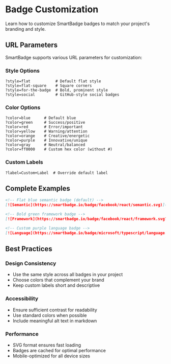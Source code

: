 # Badge Customization

Learn how to customize SmartBadge badges to match your project's branding and style.

## URL Parameters

SmartBadge supports various URL parameters for customization:

### Style Options

```
?style=flat           # Default flat style
?style=flat-square    # Square corners
?style=for-the-badge  # Bold, prominent style
?style=social         # GitHub-style social badges
```

### Color Options

```
?color=blue      # Default blue
?color=green     # Success/positive
?color=red       # Error/important
?color=yellow    # Warning/attention
?color=orange    # Creative/energetic
?color=purple    # Innovative/unique
?color=gray      # Neutral/balanced
?color=ff0000    # Custom hex color (without #)
```

### Custom Labels

```
?label=Custom+Label  # Override default label
```

## Complete Examples

```markdown
<!-- Flat blue semantic badge (default) -->
[![Semantic](https://smartbadge.io/badge/facebook/react/semantic.svg)](https://smartbadge.io)

<!-- Bold green framework badge -->
[![Framework](https://smartbadge.io/badge/facebook/react/framework.svg?style=for-the-badge&color=green)](https://smartbadge.io)

<!-- Custom purple language badge -->
[![Language](https://smartbadge.io/badge/microsoft/typescript/language.svg?color=purple&label=Tech+Stack)](https://smartbadge.io)
```

## Best Practices

### Design Consistency
- Use the same style across all badges in your project
- Choose colors that complement your brand
- Keep custom labels short and descriptive

### Accessibility
- Ensure sufficient contrast for readability
- Use standard colors when possible
- Include meaningful alt text in markdown

### Performance
- SVG format ensures fast loading
- Badges are cached for optimal performance
- Mobile-optimized for all device sizes